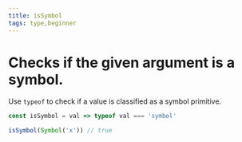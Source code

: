 ```yaml
---
title: isSymbol
tags: type,beginner
---
```


# Checks if the given argument is a symbol.

Use `typeof` to check if a value is classified as a symbol primitive.

```js
const isSymbol = val => typeof val === 'symbol'
```

```js
isSymbol(Symbol('x')) // true
```
